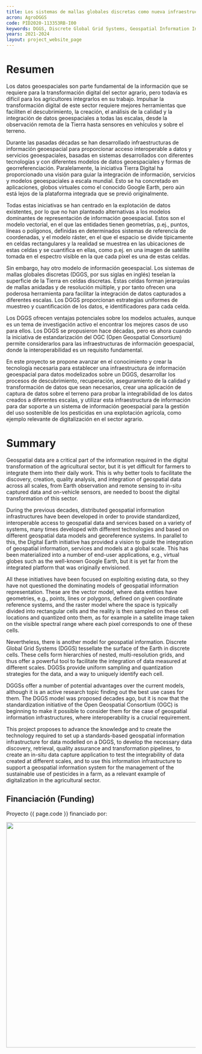 ```yaml
---
title: Los sistemas de mallas globales discretas como nueva infraestructura geográfica para soportar la transformación digital del sector agrario<br><em>Discrete global grid systems as a new geospatial framework to support the digital transformation in the agricultural sector</em>
acron: AgroDGGS
code: PID2020-113353RB-I00
keywords: DGGS, Discrete Global Grid Systems, Geospatial Information Infrastructure, Agricultural Sector, Geospatial Data Pipelines, Digital Transformation, Digital Twin, Geographic Information Retrieval, Sistemas de mallas globales discretas, Infraestructuras de información geoespacial, Sector agrario, Procesado de datos geoespaciales, Transformación digital, Gemelo Digital, Recuperación de Información Geográfica
years: 2021-2024
layout: project_website_page
---
```


# Resumen

Los datos geoespaciales son parte fundamental de la información que se requiere para la transformación digital del sector agrario, pero todavía es difícil para los agricultores integrarlos en su trabajo. Impulsar la transformación digital de este sector requiere mejores herramientas que faciliten el descubrimiento, la creación, el análisis de la calidad y la integración de datos geoespaciales a todas las escalas, desde la observación remota de la Tierra hasta sensores en vehículos y sobre el terreno.

Durante las pasadas décadas se han desarrollado infraestructuras de información geoespacial para proporcionar acceso interoperable a datos y servicios geoespaciales, basadas en sistemas desarrollados con diferentes tecnologías y con diferentes modelos de datos geoespaciales y formas de georreferenciación. Paralelamente, la iniciativa Tierra Digital ha proporcionado una visión para guiar la integración de información, servicios y modelos geoespaciales a escala mundial. Esto se ha concretado en aplicaciones, globos virtuales como el conocido Google Earth, pero aún está lejos de la plataforma integrada que se previó originalmente.

Todas estas iniciativas se han centrado en la explotación de datos existentes, por lo que no han planteado alternativas a los modelos dominantes de representación de información geoespacial. Estos son el modelo vectorial, en el que las entidades tienen geometrías, p.ej., puntos, líneas o polígonos, definidas en determinados sistemas de referencia de coordenadas, y el modelo ráster, en el que el espacio se divide típicamente en celdas rectangulares y la realidad se muestrea en las ubicaciones de estas celdas y se cuantifica en ellas, como p.ej. en una imagen de satélite tomada en el espectro visible en la que cada píxel es una de estas celdas.

Sin embargo, hay otro modelo de información geoespacial. Los sistemas de mallas globales discretas (DGGS, por sus siglas en inglés) teselan la superficie de la Tierra en celdas discretas. Estas celdas forman jerarquías de mallas anidadas y de resolución múltiple, y por tanto ofrecen una poderosa herramienta para facilitar la integración de datos capturados a diferentes escalas. Los DGGS proporcionan estrategias uniformes de muestreo y cuantificación de los datos, e identificadores para cada celda.

Los DGGS ofrecen ventajas potenciales sobre los modelos actuales, aunque es un tema de investigación activo el encontrar los mejores casos de uso para ellos. Los DGGS se propusieron hace décadas, pero es ahora cuando la iniciativa de estandarización del OGC (Open Geospatial Consortium) permite considerarlos para las infraestructuras de información geoespacial, donde la interoperabilidad es un requisito fundamental.

En este proyecto se propone avanzar en el conocimiento y crear la tecnología necesaria para establecer una infraestructura de información geoespacial para datos modelizados sobre un DGGS, desarrollar los procesos de descubrimiento, recuperación, aseguramiento de la calidad y transformación de datos que sean necesarios, crear una aplicación de captura de datos sobre el terreno para probar la integrabilidad de los datos creados a diferentes escalas, y utilizar esta infraestructura de información para dar soporte a un sistema de información geoespacial para la gestión del uso sostenible de los pesticidas en una explotación agrícola, como ejemplo relevante de digitalización en el sector agrario.

# Summary
Geospatial data are a critical part of the information required in the digital transformation of the agricultural sector, but it is yet difficult for farmers to integrate them into their daily work. This is why better tools to facilitate the discovery, creation, quality analysis, and integration of geospatial data across all scales, from Earth observation and remote sensing to in-situ captured data and on-vehicle sensors, are needed to boost the digital transformation of this sector.

During the previous decades, distributed geospatial information infrastructures have been developed in order to provide standardized, interoperable access to geospatial data and services based on a variety of systems, many times developed with different technologies and based on different geospatial data models and georeference systems. In parallel to this, the Digital Earth initiative has provided a vision to guide the integration of geospatial information, services and models at a global scale. This has been materialized into a number of end-user applications, e.g., virtual globes such as the well-known Google Earth, but it is yet far from the integrated platform that was originally envisioned.

All these initiatives have been focused on exploiting existing data, so they have not questioned the dominating models of geospatial information representation. These are the vector model, where data entities have geometries, e.g., points, lines or polygons, defined on given coordinate reference systems, and the raster model where the space is typically divided into rectangular cells and the reality is then sampled on these cell locations and quantized onto them, as for example in a satellite image taken on the visible spectral range where each pixel corresponds to one of these cells.

Nevertheless, there is another model for geospatial information. Discrete Global Grid Systems (DGGS) tessellate the surface of the Earth in discrete cells. These cells form hierarchies of nested, multi-resolution grids, and thus offer a powerful tool to facilitate the integration of data measured at different scales. DGGSs provide uniform sampling and quantization strategies for the data, and a way to uniquely identify each cell.

DGGSs offer a number of potential advantages over the current models, although it is an active research topic finding out the best use cases for them. The DGGS model was proposed decades ago, but it is now that the standardization initiative of the Open Geospatial Consortium (OGC) is beginning to make it possible to consider them for the case of geospatial information infrastructures, where interoperability is a crucial requirement.

This project proposes to advance the knowledge and to create the technology required to set up a standards-based geospatial information infrastructure for data modelled on a DGGS, to develop the necessary data discovery, retrieval, quality assurance and transformation pipelines, to create an in-situ data capture application to test the integrability of data created at different scales, and to use this information infrastructure to support a geospatial information system for the management of the sustainable use of pesticides in a farm, as a relevant example of digitalization in the agricultural sector.

## Financiación (Funding)
Proyecto {{ page.code }} financiado por:

<img src='{{site.baseurl}}/images/other-logos/micin-aei-conv1920.png' width='600' style="margin-bottom: 40px;">
